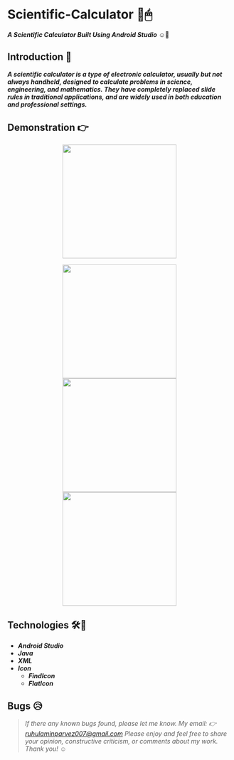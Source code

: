 # Scientific-Calculator :calling:🖱
__*A Scientific Calculator Built Using Android Studio*__ ☺🤞

## Introduction 🔗
__*A scientific calculator is a type of electronic calculator, usually but not always handheld, designed to calculate problems in science, engineering, and mathematics. They have completely replaced slide rules in traditional applications, and are widely used in both education and professional settings.*__

## Demonstration 👉

<p align="center">
  <img width="256" src="https://github.com/Ruhul12/Scientific-Calculator/blob/main/Sci-Calc.gif">
</p>

<div align="center">
<img width="256" src="https://github.com/Ruhul12/Scientific-Calculator/blob/main/img/design-1.png">
<img width="256" src="https://github.com/Ruhul12/Scientific-Calculator/blob/main/img/design-3.png">
<img width="256" src="https://github.com/Ruhul12/Scientific-Calculator/blob/main/img/design.png">
</div>
                                                                  
## Technologies 🛠🚀

* __*Android Studio*__
* __*Java*__
* __*XML*__
* __*Icon*__
  * __*FindIcon*__
  * __*FlatIcon*__
  
## Bugs 😥

> *If there any known bugs found, please let me know. My email: 👉 ruhulaminparvez007@gmail.com*
> *Please enjoy
and feel free to share your opinion, constructive criticism, or comments about my work. Thank you!* ☺
 
